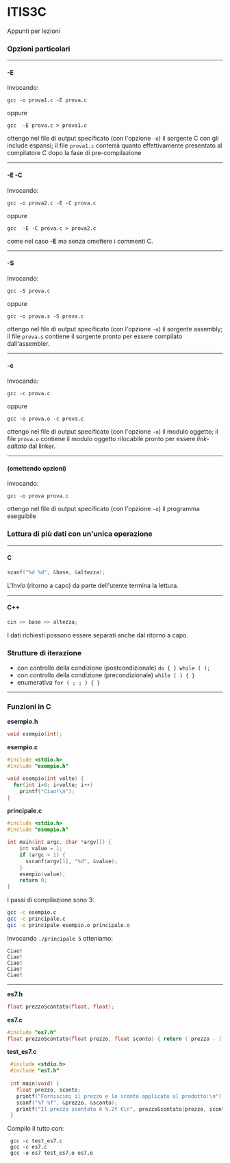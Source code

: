 # ITIS3C
Appunti per lezioni

### Opzioni particolari

----
#### -E

Invocando:

``` 
gcc -o prova1.c -E prova.c
```

oppure

``` 
gcc  -E prova.c > prova1.c 
```

ottengo nel file di output specificato (con l'opzione `-o`) il sorgente C con gli include espansi; il file `prova1.c` conterrà quanto effettivamente presentato al compilatore C dopo la fase di pre\-compilazione

----
#### -E -C

Invocando:

``` 
gcc -o prova2.c -E -C prova.c
```

oppure

``` 
gcc  -E -C prova.c > prova2.c 
```

come nel caso **\-E** ma senza omettere i commenti C.

----
#### -S

Invocando:

``` 
gcc -S prova.c
```

oppure

``` 
gcc -o prova.s -S prova.c 
```
 
ottengo nel file di output specificato (con l'opzione `-o`) il sorgente assembly; il file `prova.s` contiene il sorgente pronto per essere compilato dall'assembler.

----
#### -c

Invocando:

``` 
gcc -c prova.c
```

oppure

``` 
gcc -o prova.o -c prova.c 
```

ottengo nel file di output specificato (con l'opzione `-o`) il modulo oggetto; il file `prova.o` contiene il modulo oggetto rilocabile pronto per essere *link\-editato* dal linker.

----
#### (omettendo opzioni)

Invocando:

``` 
gcc -o prova prova.c 
```

ottengo nel file di output specificato (con l'opzione `-o`) il programma eseguibile 

### Lettura di più dati con un'unica operazione

----
#### C

``` c
scanf("%d %d", &base, &altezza);
```

L'*Invio* (ritorno a capo) da parte dell'utente termina la lettura.

----
#### C++

``` cpp
cin >> base >> altezza;
```

I dati richiesti possono essere separati anche dal ritorno a capo.

### Strutture di iterazione

* con controllo della condizione (postcondizionale) `do { } while ( );`
* con controllo della condizione (precondizionale) `while ( ) { }`
* enumerativa `for ( ; ; ) { }`

----

### Funzioni in C

**esempio.h**

``` C
void esempio(int);
```

**esempio.c**

``` C
#include <stdio.h>
#include "esempio.h"

void esempio(int volte) {
  for(int i=0; i<volte; i++) 
    printf("Ciao!\n");
}
```

**principale.c**

``` C
#include <stdio.h>
#include "esempio.h"

int main(int argc, char *argv[]) {
	int value = 1;
	if (argc > 1) {
	  sscanf(argv[1], "%d", &value);
	}  
	esempio(value);	
	return 0;
}
```

I passi di compilazione sono 3:

``` sh
gcc -c esempio.c
gcc -c principale.c
gcc -o principale esempio.o principale.o
```

Invocando `./principale 5` otteniamo:

```
Ciao!
Ciao!
Ciao!
Ciao!
Ciao!
```

-----

**es7.h**

``` C
float prezzoScontato(float, float);
```

**es7.c**

``` C
#include "es7.h"
float prezzoScontato(float prezzo, float sconto) { return ( prezzo - (( sconto/100 ) * prezzo ) ); }

```

**test_es7.c**

``` C
 #include <stdio.h>
 #include "es7.h"
 
 int main(void) {
   float prezzo, sconto;
   printf("Forniscimi il prezzo e lo sconto applicato al prodotto:\n");
   scanf("%f %f", &prezzo, &sconto);	 
   printf("Il prezzo scontato è %.2f €\n", prezzoScontato(prezzo, sconto));
 }
```

Compilo il tutto con:

```
 gcc -c test_es7.c
 gcc -c es7.c
 gcc -o es7 test_es7.o es7.o 
```